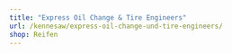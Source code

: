 ```yaml
---
title: "Express Oil Change & Tire Engineers"
url: /kennesaw/express-oil-change-und-tire-engineers/
shop: Reifen
---
```

